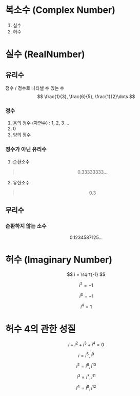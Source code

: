 # 복소수 (Complex Number)
1. 실수
2. 허수

# 실수 (RealNumber)
## 유리수
정수 / 정수로 나타낼 수 있는 수
$$ \frac{1}{3}, \frac{6}{5}, \frac{1}{2}\dots $$
### 정수
1. 음의 정수 (자연수) : 1, 2, 3 ...
2. 0
3. 양의 정수

### 정수가 아닌 유리수
1. 순환소수
> $$ 0.33333333\dots $$
2. 유한소수
> $$ 0.3 $$

## 무리수
### 순환하지 않는 소수
$$ 0.1234587125\dots $$

# 허수 (Imaginary Number)
$$ i = \sqrt{-1} $$

$$ i^2 = -1 $$

$$ i^3 = -i  $$

$$ i^4 = 1 $$

# 허수 4의 관한 성질
$$ i + i^2 + i^3 + i^4 = 0 $$

$$ i = i^5, i^9 $$

$$ i^2 = i^6, i^10 $$

$$ i^3 = i^7, i^11 $$ 

$$ i^4 = i^8, i^12 $$